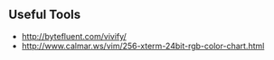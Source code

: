 Useful Tools
------------

* http://bytefluent.com/vivify/
* http://www.calmar.ws/vim/256-xterm-24bit-rgb-color-chart.html

